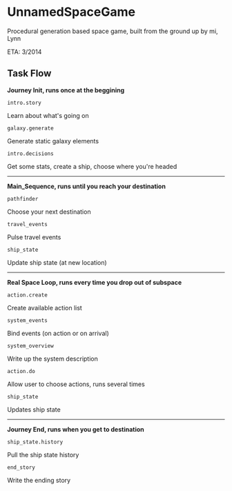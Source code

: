 UnnamedSpaceGame
================

Procedural generation based space game, built from the ground up by mi, Lynn

ETA: 3/2014

Task Flow
----------

**Journey Init, runs once at the beggining**

    intro.story
Learn about what's going on

    galaxy.generate
Generate static galaxy elements

    intro.decisions
Get some stats, create a ship, choose where you're headed

----------

**Main_Sequence, runs until you reach your destination**

    pathfinder
Choose your next destination

    travel_events
Pulse travel events

    ship_state
Update ship state (at new location)

----------

**Real Space Loop, runs every time you drop out of subspace**

    action.create
Create available action list

    system_events
Bind events (on action or on arrival)

    system_overview
Write up the system description

    action.do
Allow user to choose actions, runs several times

    ship_state
Updates ship state
        
----------

**Journey End, runs when you get to destination**

    ship_state.history
Pull the ship state history

    end_story
Write the ending story